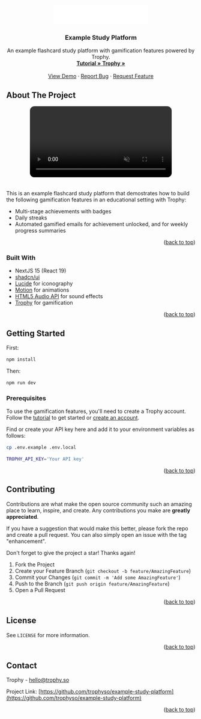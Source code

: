 <a id="readme-top"></a>

<br />

<div align="center">
  <a href="https://github.com/trophyso/example-study-platform">
    <img src="assets/logo_dark.svg" alt="Trophy" width="250" height="50">
  </a>

<h3 align="center">Example Study Platform</h3>
  <p align="center">
    An example flashcard study platform with gamification features powered by Trophy.
    <br />
    <a href="https://docs.trophy.so/guides/tutorials/how-to-build-a-gamified-study-platform">
        <strong>Tutorial »</strong>
    </a>
    <a href="http://trophy.so?utm_source=github&utm_medium=example-apps&utm_campaign=example-study-app">
        <strong>Trophy »</strong>
    </a>
    <br />
    <br />
    <a href="https://github.com/trophyso/example-study-platform">View Demo</a>
    &middot;
    <a href="https://github.com/trophyso/example-study-platform/issues/new?labels=bug&template=bug-report---.md">Report Bug</a>
    &middot;
    <a href="https://github.com/trophyso/example-study-platform/issues/new?labels=enhancement&template=feature-request---.md">Request Feature</a>
  </p>
</div>

<!-- ABOUT THE PROJECT -->

## About The Project

<div align="center">
  <video width="75%" autoplay loop muted playsinline style="border-radius: 12px;">
    <source src="assets/demo.mp4" type="video/mp4">
    Your browser does not support the video tag.
  </video>
</div>

<br />

This is an example flashcard study platform that demostrates how to build the following gamification features in an educational setting with Trophy:

- Multi-stage achievements with badges
- Daily streaks
- Automated gamified emails for achievement unlocked, and for weekly progress summaries

<p align="right">(<a href="#readme-top">back to top</a>)</p>

### Built With

- NextJS 15 (React 19)
- [shadcn/ui](https://ui.shadcn.com)
- [Lucide](https://lucide.dev/icons) for iconography
- [Motion](https://motion.dev/) for animations
- [HTML5 Audio API](https://developer.mozilla.org/en-US/docs/Web/API/Web_Audio_API) for sound effects
- [Trophy](http://trophy.so?utm_source=github&utm_medium=example-apps&utm_campaign=example-study-app) for gamification

<p align="right">(<a href="#readme-top">back to top</a>)</p>

<!-- GETTING STARTED -->

## Getting Started

First:

```bash
npm install
```

Then:

```bash
npm run dev
```

### Prerequisites

To use the gamification features, you'll need to create a Trophy account. Follow the [tutorial](https://docs.trophy.so/guides/tutorials/how-to-build-a-gamified-study-platform) to get started or [create an account](http://app.trophy.so/sign-up?utm_source=github&utm_medium=example-apps&utm_campaign=example-study-app).

Find or create your API key here and add it to your environment variables as follows:

```bash
cp .env.example .env.local
```

```bash
TROPHY_API_KEY='Your API key'
```

<p align="right">(<a href="#readme-top">back to top</a>)</p>

<!-- CONTRIBUTING -->

## Contributing

Contributions are what make the open source community such an amazing place to learn, inspire, and create. Any contributions you make are **greatly appreciated**.

If you have a suggestion that would make this better, please fork the repo and create a pull request. You can also simply open an issue with the tag "enhancement".

Don't forget to give the project a star! Thanks again!

1. Fork the Project
2. Create your Feature Branch (`git checkout -b feature/AmazingFeature`)
3. Commit your Changes (`git commit -m 'Add some AmazingFeature'`)
4. Push to the Branch (`git push origin feature/AmazingFeature`)
5. Open a Pull Request

<p align="right">(<a href="#readme-top">back to top</a>)</p>

<!-- LICENSE -->

## License

See `LICENSE` for more information.

<p align="right">(<a href="#readme-top">back to top</a>)</p>

<!-- CONTACT -->

## Contact

Trophy - hello@trophy.so

Project Link: [https://github.com/trophyso/example-study-platform](https://github.com/trophyso/example-study-platform)

<p align="right">(<a href="#readme-top">back to top</a>)</p>
